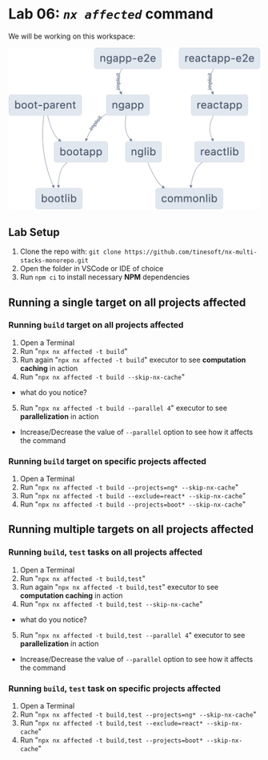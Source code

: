 # Lab 06: _`nx affected`_ command

We will be working on this workspace:

![Alt text](../lab-common/lab-nx-multi-stacks-monorepo.png)

## Lab Setup

1. Clone the repo with: `git clone https://github.com/tinesoft/nx-multi-stacks-monorepo.git`
2. Open the folder in VSCode or IDE of choice
3. Run `npm ci` to install  necessary **NPM** dependencies

## Running a **single target** on all projects affected

### Running `build` target on all projects affected

1. Open a Terminal
2. Run "`npx nx affected -t build`"
3. Run again "`npx nx affected -t build`" executor to see **computation caching** in action
4. Run "`npx nx affected -t build --skip-nx-cache`" 
  * what do you notice?
5. Run "`npx nx affected -t build --parallel 4`" executor to see **parallelization** in action
  * Increase/Decrease the value of `--parallel` option to see how it affects the command

### Running `build` target on specific projects affected

1. Open a Terminal
2. Run "`npx nx affected -t build --projects=ng* --skip-nx-cache`"
3. Run "`npx nx affected -t build --exclude=react* --skip-nx-cache`"
4. Run "`npx nx affected -t build --projects=boot* --skip-nx-cache`"

## Running **multiple targets** on all projects affected

### Running `build`, `test` tasks on all projects affected

1. Open a Terminal
2. Run "`npx nx affected -t build,test`"
3. Run again "`npx nx affected -t build,test`" executor to see **computation caching** in action
4. Run "`npx nx affected -t build,test --skip-nx-cache`" 
  * what do you notice?
5. Run "`npx nx affected -t build,test --parallel 4`" executor to see **parallelization** in action
  * Increase/Decrease the value of `--parallel` option to see how it affects the command

### Running `build`, `test` task on specific projects affected

1. Open a Terminal
2. Run "`npx nx affected -t build,test --projects=ng* --skip-nx-cache`"
3. Run "`npx nx affected -t build,test --exclude=react* --skip-nx-cache`"
4. Run "`npx nx affected -t build,test --projects=boot* --skip-nx-cache`"
